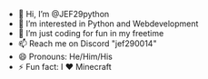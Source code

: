 - 👋 Hi, I’m @JEF29python
- 👀 I’m interested in Python and Webdevelopment
- 🌱 I’m just coding for fun in my freetime
- 📫 Reach me on Discord "jef290014"
- 😄 Pronouns: He/Him/His
- ⚡ Fun fact: I ❤️ Minecraft
